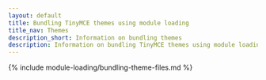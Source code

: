 ```yaml
---
layout: default
title: Bundling TinyMCE themes using module loading
title_nav: Themes
description_short: Information on bundling themes
description: Information on bundling TinyMCE themes using module loading
---
```



{% include module-loading/bundling-theme-files.md %}